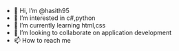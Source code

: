 - 👋 Hi, I’m @hasith95
- 👀 I’m interested in c#,python
- 🌱 I’m currently learning html,css
- 💞️ I’m looking to collaborate on application development
- 📫 How to reach me 

<!---
hasith95/hasith95 is a ✨ special ✨ repository because its `README.md` (this file) appears on your GitHub profile.
You can click the Preview link to take a look at your changes.
--->
